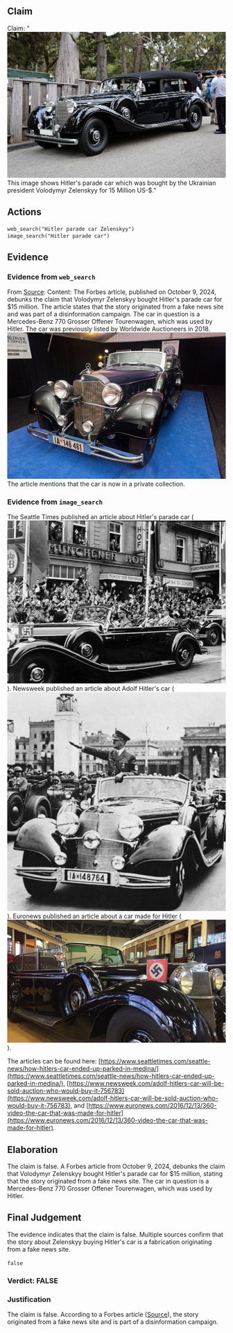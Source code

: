 ## Claim
Claim: "![image 4](media/5.jpg) This image shows Hitler's parade car which was bought by the Ukrainian president Volodymyr Zelenskyy for 15 Million US-$."

## Actions
```
web_search("Hitler parade car Zelenskyy")
image_search("Hitler parade car")
```

## Evidence
### Evidence from `web_search`
From [Source](https://www.forbes.com/sites/petersuciu/2024/10/09/despite-online-claims-ukraines-zelensky-didnt-buy-hitlers-car/): 
Content: The Forbes article, published on October 9, 2024, debunks the claim that Volodymyr Zelenskyy bought Hitler's parade car for $15 million. The article states that the story originated from a fake news site and was part of a disinformation campaign. The car in question is a Mercedes-Benz 770 Grosser Offener Tourenwagen, which was used by Hitler. The car was previously listed by Worldwide Auctioneers in 2018. ![image 199](media/2025-08-06_17-31-1754501509-312072.jpg) The article mentions that the car is now in a private collection.


### Evidence from `image_search`
The Seattle Times published an article about Hitler's parade car (![image 7416](media/2025-08-30_07-42-1756539761-295814.jpg)). Newsweek published an article about Adolf Hitler's car (![image 7417](media/2025-08-30_07-42-1756539761-538432.jpg)). Euronews published an article about a car made for Hitler (![image 7418](media/2025-08-30_07-42-1756539761-723912.jpg)).

The articles can be found here: [https://www.seattletimes.com/seattle-news/how-hitlers-car-ended-up-parked-in-medina/](https://www.seattletimes.com/seattle-news/how-hitlers-car-ended-up-parked-in-medina/), [https://www.newsweek.com/adolf-hitlers-car-will-be-sold-auction-who-would-buy-it-756783](https://www.newsweek.com/adolf-hitlers-car-will-be-sold-auction-who-would-buy-it-756783), and [https://www.euronews.com/2016/12/13/360-video-the-car-that-was-made-for-hitler](https://www.euronews.com/2016/12/13/360-video-the-car-that-was-made-for-hitler).


## Elaboration
The claim is false. A Forbes article from October 9, 2024, debunks the claim that Volodymyr Zelenskyy bought Hitler's parade car for $15 million, stating that the story originated from a fake news site. The car in question is a Mercedes-Benz 770 Grosser Offener Tourenwagen, which was used by Hitler.


## Final Judgement
The evidence indicates that the claim is false. Multiple sources confirm that the story about Zelenskyy buying Hitler's car is a fabrication originating from a fake news site.

`false`

### Verdict: FALSE

### Justification
The claim is false. According to a Forbes article ([Source](https://www.forbes.com/sites/petersuciu/2024/10/09/despite-online-claims-ukraines-zelensky-didnt-buy-hitlers-car/)), the story originated from a fake news site and is part of a disinformation campaign.
